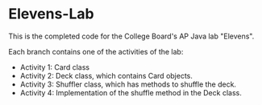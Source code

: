 # Elevens-Lab
This is the completed code for the College Board's AP Java lab "Elevens".

Each branch contains one of the activities of the lab:
- Activity 1: Card class
- Activity 2: Deck class, which contains Card objects.
- Activity 3: Shuffler class, which has methods to shuffle the deck.
- Activity 4: Implementation of the shuffle method in the Deck class.
